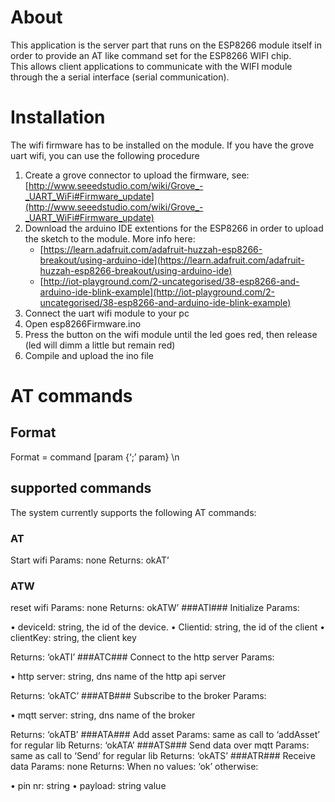 # About #
This application is the server part that runs on the ESP8266 module itself in order to provide an AT like command set for the ESP8266 WIFI chip.  
This allows client applications to communicate with the WIFI module through the a serial interface (serial communication).

# Installation #
The wifi firmware has to be installed on the module. If you have the grove uart wifi, you can use the following procedure
  1. Create a grove connector to upload the firmware, see: [http://www.seeedstudio.com/wiki/Grove_-_UART_WiFi#Firmware_update](http://www.seeedstudio.com/wiki/Grove_-_UART_WiFi#Firmware_update)
  2. Download the arduino IDE extentions for the ESP8266 in order to upload the sketch to the module. More info here:
		- [https://learn.adafruit.com/adafruit-huzzah-esp8266-breakout/using-arduino-ide](https://learn.adafruit.com/adafruit-huzzah-esp8266-breakout/using-arduino-ide)
		- [http://iot-playground.com/2-uncategorised/38-esp8266-and-arduino-ide-blink-example](http://iot-playground.com/2-uncategorised/38-esp8266-and-arduino-ide-blink-example)
  3. Connect the uart wifi module to your pc
  4. Open esp8266Firmware.ino
  5. Press the button on the wifi module until the led goes red, then release (led will dimm a little but remain red)
  6. Compile and upload the ino file
  

# AT commands #
## Format ##
Format = command [param {‘;’ param} \n
## supported commands ##
The system currently supports the following AT commands:

### AT ###
Start wifi
Params: none
Returns: okAT’
### ATW ###
reset wifi
Params: none
Returns: okATW’
###ATI###
Initialize
Params: 

•	deviceId: string, the id of the device.
•	Clientid: string, the id of the client
•	clientKey: string, the client key

Returns: ‘okATI’
###ATC###
Connect to the http server
Params: 

•	http server: string, dns name of the http api server

Returns: ‘okATC’
###ATB###
Subscribe to the broker
Params: 

•	mqtt server: string, dns name of the broker

Returns: ‘okATB’
###ATA###
Add asset
Params:  same as call to ‘addAsset’ for regular lib
Returns: ‘okATA’
###ATS###
Send data over mqtt
Params:  same as call to ‘Send’ for regular lib
Returns: ‘okATS’
###ATR###
Receive data
Params: none
Returns:
When no values: ‘ok’
otherwise:

•	pin nr: string
•	payload: string value

